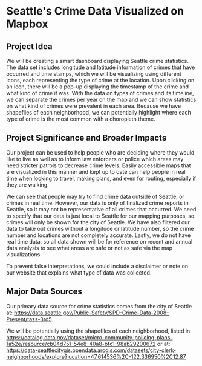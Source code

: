 # Seattle's Crime Data Visualized on Mapbox

## Project Idea
We will be creating a smart dashboard displaying Seattle crime statistics. The data set includes longitude and latitude information of crimes that have occurred and time stamps, which we will be visualizing using different icons, each representing the type of crime at the location. Upon clicking on an icon, there will be a pop-up displaying the timestamp of the crime and what kind of crime it was.
With the data on types of crimes and its timeline, we can separate the crimes per year on the map and we can show statistics on what kind of crimes were prevalent in each area. Because we have shapefiles of each neighborhood, we can potentially highlight where each type of crime is the most common with a choropleth theme.

## Project Significance and Broader Impacts

Our project can be used to help people who are deciding where they would like to live as well as to inform law enforcers or police which areas may need stricter patrols to decrease crime levels. Easily accessible maps that are visualized in this manner and kept up to date can help people in real time when looking to travel, making plans, and even for routing, especially if they are walking.

We can see that people may try to find crime data outside of Seattle, or crimes in real time. However, our data is only of finalized crime reports in Seattle, so it may not be representative of all crimes that occurred. We need to specify that our data is just local to Seattle for our mapping purposes, so crimes will only be shown for the city of Seattle. We have also filtered our data to take out crimes without a longitude or latitude number, so the crime number and locations are not completely accurate. Lastly, we do not have real time data, so all data shown will be for reference on recent and annual data analysis to see what areas are safe or not as safe via the map visualizations.

To prevent false interpretations, we could include a disclaimer or note on our website that explains what type of data was collected. 

## Major Data Sources


Our primary data source for crime statistics comes from the city of Seattle at: https://data.seattle.gov/Public-Safety/SPD-Crime-Data-2008-Present/tazs-3rd5. 

We will be potentially using the shapefiles of each neighborhood, listed in: https://catalog.data.gov/dataset/micro-community-policing-plans-1a52e/resource/cb04d751-54e8-40a8-bfc1-98ab29200672 or at:
https://data-seattlecitygis.opendata.arcgis.com/datasets/city-clerk-neighborhoods/explore?location=47.614536%2C-122.336950%2C12.87
